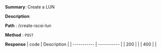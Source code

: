 **Summary**: Create a LUN

**Description**:

**Path** : /create-iscsi-lun

**Method** : `POST`

**Response**
| code      | Description |
| ----------- | ----------- |
|  200   |       |
|  400   |       |

